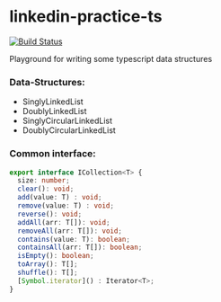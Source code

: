 # linkedin-practice-ts

[![Build Status](https://travis-ci.com/amir734jj/linkedlist-practice-ts.svg?branch=master)](https://travis-ci.com/amir734jj/linkedlist-practice-ts)

Playground for writing some typescript data structures

### Data-Structures:
- SinglyLinkedList
- DoublyLinkedList
- SinglyCircularLinkedList
- DoublyCircularLinkedList

### Common interface:
```typescript
export interface ICollection<T> {
  size: number;
  clear(): void;
  add(value: T) : void;
  remove(value: T) : void;
  reverse(): void;
  addAll(arr: T[]): void;
  removeAll(arr: T[]): void;
  contains(value: T): boolean;
  containsAll(arr: T[]): boolean;
  isEmpty(): boolean;
  toArray(): T[];
  shuffle(): T[];
  [Symbol.iterator]() : Iterator<T>;
}

```
